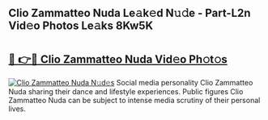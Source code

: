 ## Clio Zammatteo Nuda Le𝚊k𝚎d N𝚞𝚍e - Part-L2n Vid𝚎o Photos Le𝚊ks 8Kw5K

# <h2><a href="http://fbbksbx.evod.top/?m=Clio+Zammatteo+Nuda">🔗 👉🔴 Clio Zammatteo Nuda Vid𝚎o Ph𝚘t𝚘s</a></h2>

[![Clio Zammatteo Nuda N𝚞d𝚎s](https://i.imgur.com/8V9OHl7.gif)](http://fbbksbx.evod.top/?m=Clio+Zammatteo+Nuda)
Social media personality Clio Zammatteo Nuda sharing their dance and lifestyle experiences. Public figures Clio Zammatteo Nuda can be subject to intense media scrutiny of their personal lives. 
